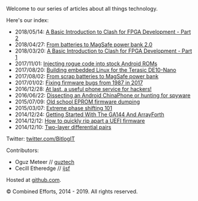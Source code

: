 Welcome to our series of articles about all things technology.

Here's our index:

* 2018/05/14: [A Basic Introduction to Clash for FPGA Development - Part 2](20180514_a_basic_introduction_to_clash_for_fpga_development_part_2.md)
* 2018/04/27: [From batteries to MagSafe power bank 2.0](20180427_from_batteries_to_magsafe_power_bank_2_0.md)
* 2018/03/20: [A Basic Introduction to Clash for FPGA Development - Part 1](20180320_a_basic_introduction_to_clash_for_fpga_development_part_1.md)
* 2017/11/01: [Injecting rogue code into stock Android ROMs](20171101_injecting_rogue_code_into_stock_android_roms.md)
* 2017/08/20: [Building embedded Linux for the Terasic DE10-Nano](20170820_building_embedded_linux_for_the_terasic_de10-nano.md)
* 2017/08/02: [From scrap batteries to MagSafe power bank](20170802_from_scrap_batteries_to_magsafe_power_bank.md)
* 2017/01/02: [Fixing firmware bugs from 1987 in 2017](20170102_fixing_firmware_bugs_from_1987_in_2017.md)
* 2016/12/28: [At last, a useful phone service for hackers!](20161228_at_last_a_useful_phone_service_for_hackers.md)
* 2016/06/22: [Dissecting an Android ChinaPhone or hunting for spyware](20160922_dissecting_an_android_chinaphone_or_hunting_for_spyware.md)
* 2015/07/09: [Old school EPROM firmware dumping](20150709_old_school_eprom_firmware_dumping.md)
* 2015/03/07: [Extreme phase shifting 101](20150317_extreme_phase_shifting_101.md)
* 2014/12/24: [Getting Started With The GA144 And ArrayForth](20141224_getting_started_with_the_ga144_and_arrayforth.md)
* 2014/12/12: [How to quickly rip apart a UEFI firmware](20141212_how_to_quickly_rip_apart_a_uefi_firmware.md)
* 2014/12/10: [Two-layer differential pairs](20141210_two-layer_differential_pairs.md)

Twitter: [twitter.com/BitlogIT](https://twitter.com/BitlogIT)

Contributors:

* Oguz Meteer // [guztech](https://github.com/guztech)
* Cecill Etheredge // [ijsf](https://ijsf.nl)

Hosted at [github.com](https://github.com/ijsf/bitlog.it).

© Combined Efforts, 2014 - 2019. All rights reserved.
